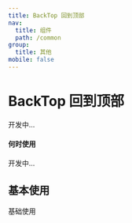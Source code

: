 ```yaml
---
title: BackTop 回到顶部
nav:
  title: 组件
  path: /common
group:
  title: 其他
mobile: false
---
```


# BackTop 回到顶部

开发中...

#### 何时使用

开发中...

## 基本使用

基础使用

<code src="./demos/index1.tsx" />

<API></API>

